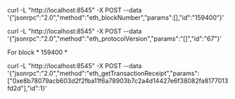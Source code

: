curl -L "http://localhost:8545" -X POST --data '{"jsonrpc":"2.0","method":"eth_blockNumber","params":[],"id":"159400"}'

curl -L "http://localhost:8545" -X POST --data '{"jsonrpc":"2.0","method":"eth_protocolVersion","params":"[]","id":"67"}'

For block * 159400 *

curl -L "http://localhost:8545" -X POST --data '{"jsonrpc":"2.0","method":"eth_getTransactionReceipt","params":["0xe8b78079acb603d2f2fba11f6a78903b7c2a4d14427e6f38082fa8177013fd2d"],"id":1}'

